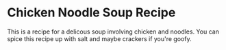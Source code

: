# Chicken Noodle Soup Recipe
This is a recipe for a delicous soup involving chicken and noodles.
You can spice this recipe up with salt and maybe crackers if you're goofy.

